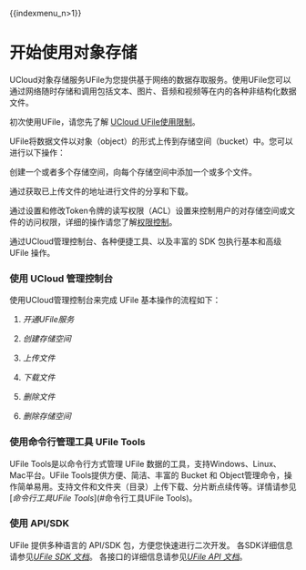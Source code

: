 {{indexmenu_n>1}}

# 开始使用对象存储

UCloud对象存储服务UFile为您提供基于网络的数据存取服务。使用UFile您可以通过网络随时存储和调用包括文本、图片、音频和视频等在内的各种非结构化数据文件。

初次使用UFile，请您先了解 [UCloud UFile使用限制](https://docs.ucloud.cn/storage_cdn/ufile/introduction/limit)。

UFile将数据文件以对象（object）的形式上传到存储空间（bucket）中。您可以进行以下操作：

创建一个或者多个存储空间，向每个存储空间中添加一个或多个文件。

通过获取已上传文件的地址进行文件的分享和下载。

通过设置和修改Token令牌的读写权限（ACL）设置来控制用户的对存储空间或文件的访问权限，详细的操作请您了解[权限控制](#权限控制)。

通过UCloud管理控制台、各种便捷工具、以及丰富的 SDK 包执行基本和高级
UFile 操作。

### 使用 UCloud 管理控制台

使用UCloud管理控制台来完成 UFile 基本操作的流程如下：

1)  *开通UFile服务*

2)  *创建存储空间*

3)  *上传文件*

4)  *下载文件*

5)  *删除文件*

6)  *删除存储空间*

### 使用命令行管理工具 UFile Tools

UFile Tools是以命令行方式管理 UFile 数据的工具，支持Windows、Linux、Mac平台。UFile Tools提供方便、简洁、丰富的 Bucket 和 Object管理命令，操作简单易用。支持文件和文件夹（目录）上传下载、分片断点续传等。详情请参见[*命令行工具UFile Tools*](#命令行工具UFile Tools)。


### 使用 API/SDK 

UFile 提供多种语言的 API/SDK 包，方便您快速进行二次开发。
各SDK详细信息请参见[*UFile SDK 文档*](https://docs.ucloud.cn/storage_cdn/ufile/tools/sdk)。
各接口的详细信息请参见[*UFile API 文档*](https://docs.ucloud.cn/api/ufile-api/index)。

